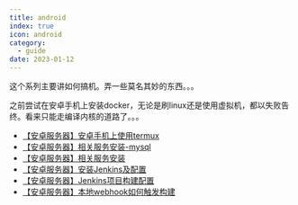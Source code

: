 ```yaml
---
title: android
index: true
icon: android
category:
  - guide
date: 2023-01-12
---
```


这个系列主要讲如何搞机。弄一些莫名其妙的东西。。。

之前尝试在安卓手机上安装docker，无论是刷linux还是使用虚拟机，都以失败告终。看来只能走编译内核的道路了。。。

- [【安卓服务器】安卓手机上使用termux](安卓手机上使用termux.md)
- [【安卓服务器】相关服务安装-mysql](相关服务安装-mysql.md)
- [【安卓服务器】相关服务安装](相关服务安装.md)
- [【安卓服务器】安装Jenkins及配置](安装Jenkins及项目构建.md)
- [【安卓服务器】Jenkins项目构建配置](Jenkins项目构建配置.md)
- [【安卓服务器】本地webhook如何触发构建](本地webhook如何触发构建.md)
